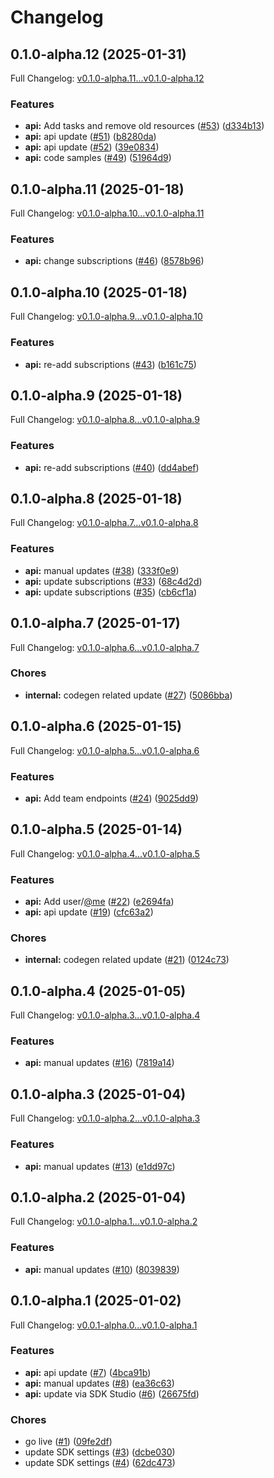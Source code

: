 # Changelog

## 0.1.0-alpha.12 (2025-01-31)

Full Changelog: [v0.1.0-alpha.11...v0.1.0-alpha.12](https://github.com/nestrilabs/nestri-node-sdk/compare/v0.1.0-alpha.11...v0.1.0-alpha.12)

### Features

* **api:** Add tasks and remove old resources ([#53](https://github.com/nestrilabs/nestri-node-sdk/issues/53)) ([d334b13](https://github.com/nestrilabs/nestri-node-sdk/commit/d334b132128d8367e2504c126db0e25a580a98b1))
* **api:** api update ([#51](https://github.com/nestrilabs/nestri-node-sdk/issues/51)) ([b8280da](https://github.com/nestrilabs/nestri-node-sdk/commit/b8280da35f96f5af07426bb1ad6767d84a6628eb))
* **api:** api update ([#52](https://github.com/nestrilabs/nestri-node-sdk/issues/52)) ([39e0834](https://github.com/nestrilabs/nestri-node-sdk/commit/39e0834c6a58b5a0bbb39a4117dc193fc98c1b9d))
* **api:** code samples ([#49](https://github.com/nestrilabs/nestri-node-sdk/issues/49)) ([51964d9](https://github.com/nestrilabs/nestri-node-sdk/commit/51964d9dfdc5a50e2cdeb685a25bb6eb656645cc))

## 0.1.0-alpha.11 (2025-01-18)

Full Changelog: [v0.1.0-alpha.10...v0.1.0-alpha.11](https://github.com/nestrilabs/nestri-node-sdk/compare/v0.1.0-alpha.10...v0.1.0-alpha.11)

### Features

* **api:** change subscriptions ([#46](https://github.com/nestrilabs/nestri-node-sdk/issues/46)) ([8578b96](https://github.com/nestrilabs/nestri-node-sdk/commit/8578b96f47ecee26d526de4924236968b69786ce))

## 0.1.0-alpha.10 (2025-01-18)

Full Changelog: [v0.1.0-alpha.9...v0.1.0-alpha.10](https://github.com/nestrilabs/nestri-node-sdk/compare/v0.1.0-alpha.9...v0.1.0-alpha.10)

### Features

* **api:** re-add subscriptions ([#43](https://github.com/nestrilabs/nestri-node-sdk/issues/43)) ([b161c75](https://github.com/nestrilabs/nestri-node-sdk/commit/b161c75f96e502fe501574a8c7ca536cb6b9f881))

## 0.1.0-alpha.9 (2025-01-18)

Full Changelog: [v0.1.0-alpha.8...v0.1.0-alpha.9](https://github.com/nestrilabs/nestri-node-sdk/compare/v0.1.0-alpha.8...v0.1.0-alpha.9)

### Features

* **api:** re-add subscriptions ([#40](https://github.com/nestrilabs/nestri-node-sdk/issues/40)) ([dd4abef](https://github.com/nestrilabs/nestri-node-sdk/commit/dd4abef42b06fa9615b5262a136df080f3afd88c))

## 0.1.0-alpha.8 (2025-01-18)

Full Changelog: [v0.1.0-alpha.7...v0.1.0-alpha.8](https://github.com/nestrilabs/nestri-node-sdk/compare/v0.1.0-alpha.7...v0.1.0-alpha.8)

### Features

* **api:** manual updates ([#38](https://github.com/nestrilabs/nestri-node-sdk/issues/38)) ([333f0e9](https://github.com/nestrilabs/nestri-node-sdk/commit/333f0e94c65c8a2958c925ecd71384174bfeb9fc))
* **api:** update subscriptions ([#33](https://github.com/nestrilabs/nestri-node-sdk/issues/33)) ([68c4d2d](https://github.com/nestrilabs/nestri-node-sdk/commit/68c4d2d9f614ab972c622f802cb1730fe07fd04b))
* **api:** update subscriptions ([#35](https://github.com/nestrilabs/nestri-node-sdk/issues/35)) ([cb6cf1a](https://github.com/nestrilabs/nestri-node-sdk/commit/cb6cf1a949072a9938fe76ed962b2448eb02b3e3))

## 0.1.0-alpha.7 (2025-01-17)

Full Changelog: [v0.1.0-alpha.6...v0.1.0-alpha.7](https://github.com/nestrilabs/nestri-node-sdk/compare/v0.1.0-alpha.6...v0.1.0-alpha.7)

### Chores

* **internal:** codegen related update ([#27](https://github.com/nestrilabs/nestri-node-sdk/issues/27)) ([5086bba](https://github.com/nestrilabs/nestri-node-sdk/commit/5086bba5e452aa511b0b1964b42c95c85b8050a6))

## 0.1.0-alpha.6 (2025-01-15)

Full Changelog: [v0.1.0-alpha.5...v0.1.0-alpha.6](https://github.com/nestrilabs/nestri-node-sdk/compare/v0.1.0-alpha.5...v0.1.0-alpha.6)

### Features

* **api:** Add team endpoints ([#24](https://github.com/nestrilabs/nestri-node-sdk/issues/24)) ([9025dd9](https://github.com/nestrilabs/nestri-node-sdk/commit/9025dd9e062c65dbad4a5fedc9658370a02983d8))

## 0.1.0-alpha.5 (2025-01-14)

Full Changelog: [v0.1.0-alpha.4...v0.1.0-alpha.5](https://github.com/nestrilabs/nestri-node-sdk/compare/v0.1.0-alpha.4...v0.1.0-alpha.5)

### Features

* **api:** Add user/[@me](https://github.com/me) ([#22](https://github.com/nestrilabs/nestri-node-sdk/issues/22)) ([e2694fa](https://github.com/nestrilabs/nestri-node-sdk/commit/e2694fa8f1b2469019e99e9c3105f9d27c30d931))
* **api:** api update ([#19](https://github.com/nestrilabs/nestri-node-sdk/issues/19)) ([cfc63a2](https://github.com/nestrilabs/nestri-node-sdk/commit/cfc63a21ffdcd5418086c60d69e93a9875ec8fa9))


### Chores

* **internal:** codegen related update ([#21](https://github.com/nestrilabs/nestri-node-sdk/issues/21)) ([0124c73](https://github.com/nestrilabs/nestri-node-sdk/commit/0124c732264c64179ceee8976f54a765c7100774))

## 0.1.0-alpha.4 (2025-01-05)

Full Changelog: [v0.1.0-alpha.3...v0.1.0-alpha.4](https://github.com/nestrilabs/nestri-node-sdk/compare/v0.1.0-alpha.3...v0.1.0-alpha.4)

### Features

* **api:** manual updates ([#16](https://github.com/nestrilabs/nestri-node-sdk/issues/16)) ([7819a14](https://github.com/nestrilabs/nestri-node-sdk/commit/7819a1433739f77174a5e97490412125fc14233c))

## 0.1.0-alpha.3 (2025-01-04)

Full Changelog: [v0.1.0-alpha.2...v0.1.0-alpha.3](https://github.com/nestrilabs/nestri-node-sdk/compare/v0.1.0-alpha.2...v0.1.0-alpha.3)

### Features

* **api:** manual updates ([#13](https://github.com/nestrilabs/nestri-node-sdk/issues/13)) ([e1dd97c](https://github.com/nestrilabs/nestri-node-sdk/commit/e1dd97c3a6005392d11aad73e52a5012d70cde1c))

## 0.1.0-alpha.2 (2025-01-04)

Full Changelog: [v0.1.0-alpha.1...v0.1.0-alpha.2](https://github.com/nestrilabs/nestri-node-sdk/compare/v0.1.0-alpha.1...v0.1.0-alpha.2)

### Features

* **api:** manual updates ([#10](https://github.com/nestrilabs/nestri-node-sdk/issues/10)) ([8039839](https://github.com/nestrilabs/nestri-node-sdk/commit/80398396dbbd42da2c54d7b391e73cb855622dd7))

## 0.1.0-alpha.1 (2025-01-02)

Full Changelog: [v0.0.1-alpha.0...v0.1.0-alpha.1](https://github.com/nestrilabs/nestri-node-sdk/compare/v0.0.1-alpha.0...v0.1.0-alpha.1)

### Features

* **api:** api update ([#7](https://github.com/nestrilabs/nestri-node-sdk/issues/7)) ([4bca91b](https://github.com/nestrilabs/nestri-node-sdk/commit/4bca91bf414f5aa000a0ff70ec37ea626cc85749))
* **api:** manual updates ([#8](https://github.com/nestrilabs/nestri-node-sdk/issues/8)) ([ea36c63](https://github.com/nestrilabs/nestri-node-sdk/commit/ea36c63827d5a1375a1c55b1f6ffbfd140111684))
* **api:** update via SDK Studio ([#6](https://github.com/nestrilabs/nestri-node-sdk/issues/6)) ([26675fd](https://github.com/nestrilabs/nestri-node-sdk/commit/26675fd3a5a9b0b83cee8fa6211e7c2f80c48985))


### Chores

* go live ([#1](https://github.com/nestrilabs/nestri-node-sdk/issues/1)) ([09fe2df](https://github.com/nestrilabs/nestri-node-sdk/commit/09fe2df786a155a86f5432fa49a42ca2dcf7ce7f))
* update SDK settings ([#3](https://github.com/nestrilabs/nestri-node-sdk/issues/3)) ([dcbe030](https://github.com/nestrilabs/nestri-node-sdk/commit/dcbe03074482d5f7e92af0d368865d5406c6d669))
* update SDK settings ([#4](https://github.com/nestrilabs/nestri-node-sdk/issues/4)) ([62dc473](https://github.com/nestrilabs/nestri-node-sdk/commit/62dc473e0ec39c19d6dbec5a29c66e1f0d5f8561))
